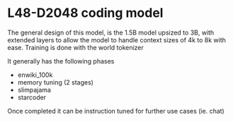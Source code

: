 # L48-D2048 coding model

The general design of this model, is the 1.5B model upsized to 3B, with extended layers to allow the model to handle context sizes of 4k to 8k with ease. Training is done with the world tokenizer

It generally has the following phases

- enwiki_100k
- memory tuning (2 stages)
- slimpajama
- starcoder

Once completed it can be instruction tuned for further use cases (ie. chat)